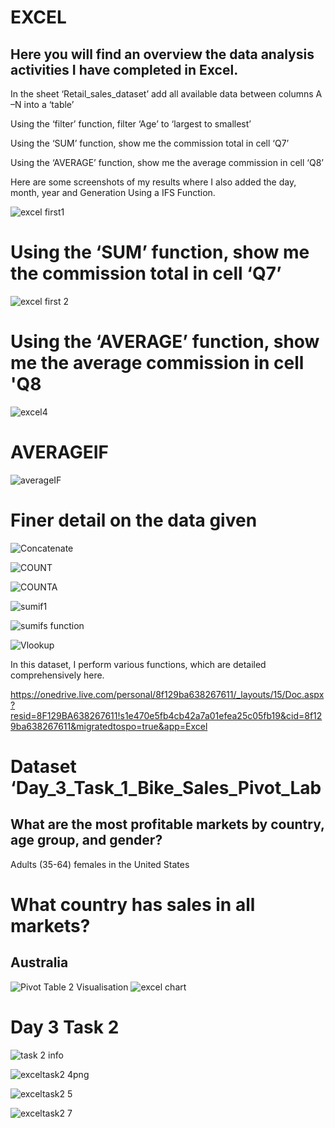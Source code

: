 #  EXCEL #

## Here you will find an overview the data analysis activities I have completed in Excel. ##

In the sheet ‘Retail_sales_dataset’ add all available data between columns A –N into a ‘table’

Using the ‘filter’ function, filter ‘Age’ to ‘largest to smallest’

Using the ‘SUM’ function, show me the commission total in cell ‘Q7’

Using the ‘AVERAGE’ function, show me the average commission in cell ‘Q8’

Here are some screenshots of my results where I also added the day, month, year and Generation Using a IFS Function.

![excel first1](https://github.com/user-attachments/assets/7a8af7cb-df95-4c39-9f01-ed676a10ff82)
#  Using the ‘SUM’ function, show me the commission total in cell ‘Q7’
![excel first 2](https://github.com/user-attachments/assets/b7c83669-8b75-4e4b-8d0d-3d92f6b80185)
# Using the ‘AVERAGE’ function, show me the average commission in cell 'Q8
![excel4](https://github.com/user-attachments/assets/06030ab0-a6b1-4aa7-87cb-c4605dca595c)
# AVERAGEIF
![averageIF](https://github.com/user-attachments/assets/b19cc4e8-d490-44e3-bf4f-d1a8a8a02242)
# Finer detail on the data given

![Concatenate](https://github.com/user-attachments/assets/17898ce0-9091-4f65-9d0e-6ab3e3fff250)

![COUNT](https://github.com/user-attachments/assets/4ec377b7-7313-4cf0-8025-affeb1d170ad)

![COUNTA](https://github.com/user-attachments/assets/2a21a4cf-15b0-4afc-95cd-ff8a41cfb842)

![sumif1](https://github.com/user-attachments/assets/7977ad14-8305-4de0-88c7-defabd4327f8)

![sumifs function](https://github.com/user-attachments/assets/cb4acf16-77c9-4b0f-94f2-339c8566ebeb)

![Vlookup](https://github.com/user-attachments/assets/dcde42ec-e29f-480c-a9a8-26e88c290653)

In this dataset, I perform various functions, which are detailed comprehensively here. 

https://onedrive.live.com/personal/8f129ba638267611/_layouts/15/Doc.aspx?resid=8F129BA638267611!s1e470e5fb4cb42a7a01efea25c05fb19&cid=8f129ba638267611&migratedtospo=true&app=Excel

#  Dataset ‘Day_3_Task_1_Bike_Sales_Pivot_Lab 
## What are the most profitable markets by country, age group, and gender? 
Adults (35-64) females in the United States 
# What country has sales in all markets? 
## Australia 
![Pivot Table 2](https://github.com/user-attachments/assets/4e6255f3-105a-4618-9b70-e3105b1af1c2)
Visualisation
![excel chart](https://github.com/user-attachments/assets/5b212fb1-ebea-4666-b7d4-13a395209aa0)
# Day 3 Task 2


![task 2 info](https://github.com/user-attachments/assets/1c1abba3-f70e-4928-bcaf-393de1d03aae)

![exceltask2 4png](https://github.com/user-attachments/assets/3875fd3c-4706-4ce6-a1ae-d6ac5b203500)

![exceltask2 5](https://github.com/user-attachments/assets/4ed404a0-278d-4ca2-88d5-016190d9a25b)

![exceltask2 7](https://github.com/user-attachments/assets/1f136b8f-79e8-4cd6-9a12-5ccf63f44234)





